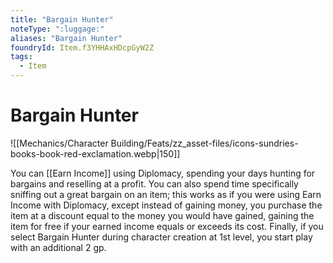 ```yaml
---
title: "Bargain Hunter"
noteType: ":luggage:"
aliases: "Bargain Hunter"
foundryId: Item.f3YHHAxHDcpGyW2Z
tags:
  - Item
---
```


# Bargain Hunter
![[Mechanics/Character Building/Feats/zz_asset-files/icons-sundries-books-book-red-exclamation.webp|150]]

You can [[Earn Income]] using Diplomacy, spending your days hunting for bargains and reselling at a profit. You can also spend time specifically sniffing out a great bargain on an item; this works as if you were using Earn Income with Diplomacy, except instead of gaining money, you purchase the item at a discount equal to the money you would have gained, gaining the item for free if your earned income equals or exceeds its cost. Finally, if you select Bargain Hunter during character creation at 1st level, you start play with an additional 2 gp.
